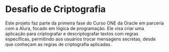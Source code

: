# Desafio de Criptografia

Este projeto faz parte da primeira fase do Curso ONE da Oracle em parceria com a Alura, focado em lógica de programação. Ele visa criar uma aplicação para criptografar e descriptografar textos com regras específicas, permitindo aos usuários trocar mensagens secretas, desde que conheçam as regras de criptografia aplicadas.
